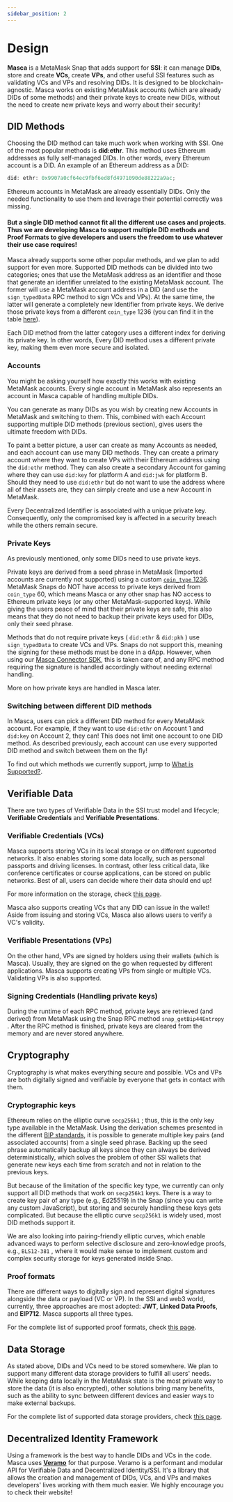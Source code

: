 ```yaml
---
sidebar_position: 2
---
```


# Design

**Masca** is a MetaMask Snap that adds support for **SSI**: it can manage **DIDs**, store and create **VCs**, create **VPs**, and other useful SSI features such as validating VCs and VPs and resolving DIDs. It is designed to be blockchain-agnostic. Masca works on existing MetaMask accounts (which are already DIDs of some methods) and their private keys to create new DIDs, without the need to create new private keys and worry about their security!

## DID Methods

Choosing the DID method can take much work when working with SSI. One of the most popular methods is **did:ethr**. This method uses Ethereum addresses as fully self-managed DIDs. In other words, every Ethereum account is a DID. An example of an Ethereum address as a DID:

```js
did: ethr: 0x9907a0cf64ec9fbf6ed8fd4971090de88222a9ac;
```

Ethereum accounts in MetaMask are already essentially DIDs. Only the needed functionality to use them and leverage their potential correctly was missing.

#### But a single DID method cannot fit all the different use cases and projects. Thus we are developing Masca to support multiple DID methods and Proof Formats to give **developers** and **users** the freedom to use whatever their use case requires!

Masca already supports some other popular methods, and we plan to add support for even more. Supported DID methods can be divided into two categories; ones that use the MetaMask address as an identifier and those that generate an identifier unrelated to the existing MetaMask account. The former will use a MetaMask account address in a DID (and use the `sign_typedData` RPC method to sign VCs and VPs). At the same time, the latter will generate a completely new Identifier from private keys. We derive those private keys from a different `coin_type` 1236 (you can find it in the table [here](https://github.com/satoshilabs/slips/blob/master/slip-0044.md#registered-coin-types)).

Each DID method from the latter category uses a different index for deriving its private key. In other words, Every DID method uses a different private key, making them even more secure and isolated.

### Accounts

You might be asking yourself how exactly this works with existing MetaMask accounts. Every single account in MetaMask also represents an account in Masca capable of handling multiple DIDs.

You can generate as many DIDs as you wish by creating new Accounts in MetaMask and switching to them. This, combined with each Account supporting multiple DID methods (previous section), gives users the ultimate freedom with DIDs.

To paint a better picture, a user can create as many Accounts as needed, and each account can use many DID methods. They can create a primary account where they want to create VPs with their Ethereum address using the `did:ethr` method. They can also create a secondary Account for gaming where they can use `did:key` for platform A and `did:jwk` for platform B. Should they need to use `did:ethr` but do not want to use the address where all of their assets are, they can simply create and use a new Account in MetaMask.

Every Decentralized Identifier is associated with a unique private key. Consequently, only the compromised key is affected in a security breach while the others remain secure.

### Private Keys

As previously mentioned, only some DIDs need to use private keys.

Private keys are derived from a seed phrase in MetaMask (Imported accounts are currently not supported) using a custom [ `coin_type` 1236](https://github.com/satoshilabs/slips/blob/master/slip-0044.md#registered-coin-types). MetaMask Snaps do NOT have access to private keys derived from `coin_type` 60, which means Masca or any other snap has NO access to Ethereum private keys (or any other MetaMask-supported keys). While giving the users peace of mind that their private keys are safe, this also means that they do not need to backup their private keys used for DIDs, only their seed phrase.

Methods that do not require private keys ( `did:ethr` & `did:pkh` ) use `sign_typedData` to create VCs and VPs. Snaps do not support this, meaning the signing for these methods must be done in a dApp. However, when using our [Masca Connector SDK](https://www.npmjs.com/package/@blockchain-lab-um/masca-connector), this is taken care of, and any RPC method requiring the signature is handled accordingly without needing external handling.

More on how private keys are handled in Masca later.

### Switching between different DID methods

In Masca, users can pick a different DID method for every MetaMask account. For example, if they want to use `did:ethr` on Account 1 and `did:key` on Account 2, they can! This does not limit one account to one DID method. As described previously, each account can use every supported DID method and switch between them on the fly!

To find out which methods we currently support, jump to [What is Supported?](./supported).

## Verifiable Data

There are two types of Verifiable Data in the SSI trust model and lifecycle; **Verifiable Credentials** and **Verifiable Presentations**.

### Verifiable Credentials (VCs)

Masca supports storing VCs in its local storage or on different supported networks. It also enables storing some data locally, such as personal passports and driving licenses. In contrast, other less critical data, like conference certificates or course applications, can be stored on public networks. Best of all, users can decide where their data should end up!

For more information on the storage, check [this page](./storage).

Masca also supports creating VCs that any DID can issue in the wallet! Aside from issuing and storing VCs, Masca also allows users to verify a VC's validity.

### Verifiable Presentations (VPs)

On the other hand, VPs are signed by holders using their wallets (which is Masca). Usually, they are signed on the go when requested by different applications. Masca supports creating VPs from single or multiple VCs. Validating VPs is also supported.

### Signing Credentials (Handling private keys)

During the runtime of each RPC method, private keys are retrieved (and derived) from MetaMask using the Snap RPC method `snap_getBip44Entropy` . After the RPC method is finished, private keys are cleared from the memory and are never stored anywhere.

## Cryptography

Cryptography is what makes everything secure and possible. VCs and VPs are both digitally signed and verifiable by everyone that gets in contact with them.

### Cryptographic keys

Ethereum relies on the elliptic curve `secp256k1` ; thus, this is the only key type available in the MetaMask. Using the derivation schemes presented in the different [BIP standards](https://github.com/bitcoin/bips), it is possible to generate multiple key pairs (and associated accounts) from a single seed phrase. Backing up the seed phrase automatically backup all keys since they can always be derived deterministically, which solves the problem of other SSI wallets that generate new keys each time from scratch and not in relation to the previous keys.

But because of the limitation of the specific key type, we currently can only support all DID methods that work on `secp256k1` keys. There is a way to create key pair of any type (e.g., Ed25519) in the Snap (since you can write any custom JavaScript), but storing and securely handling these keys gets complicated. But because the elliptic curve `secp256k1` is widely used, most DID methods support it.

We are also looking into pairing-friendly elliptic curves, which enable advanced ways to perform selective disclosure and zero-knowledge proofs, e.g., `BLS12-381` , where it would make sense to implement custom and complex security storage for keys generated inside Snap.

### Proof formats

There are different ways to digitally sign and represent digital signatures alongside the data or payload (VC or VP). In the SSI and web3 world, currently, three approaches are most adopted: **JWT**, **Linked Data Proofs**, and **EIP712**. Masca supports all three types.

For the complete list of supported proof formats, check [this page](./supported).

## Data Storage

As stated above, DIDs and VCs need to be stored somewhere. We plan to support many different data storage providers to fulfill all users' needs. While keeping data locally in the MetaMask state is the most private way to store the data (it is also encrypted), other solutions bring many benefits, such as the ability to sync between different devices and easier ways to make external backups.

For the complete list of supported data storage providers, check [this page](./supported).

## Decentralized Identity Framework

Using a framework is the best way to handle DIDs and VCs in the code. Masca uses **[Veramo](https://veramo.io/)** for that purpose. Veramo is a performant and modular API for Verifiable Data and Decentralized Identity/SSI. It's a library that allows the creation and management of DIDs, VCs, and VPs and makes developers' lives working with them much easier. We highly encourage you to check their website!
